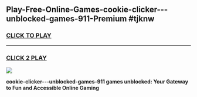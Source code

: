 
## Play-Free-Online-Games-cookie-clicker---unblocked-games-911-Premium #tjknw
<h3>
<a href="https://premium.freeplayer.one?title=cookie-clicker---unblocked-games-911&ref=8M">CLICK TO PLAY</a></h3>
<hr>

<h3>
<a href="https://premium.freeplayer.one?title=cookie-clicker---unblocked-games-911&ref=8M">CLICK 2 PLAY</a>
  
</h3>

<a href="https://premium.freeplayer.one?title=cookie-clicker---unblocked-games-911&ref=8M"><img src="https://clearcache.store/games.png"></a>


**cookie-clicker---unblocked-games-911 games unblocked: Your Gateway to Fun and Accessible Online Gaming**
